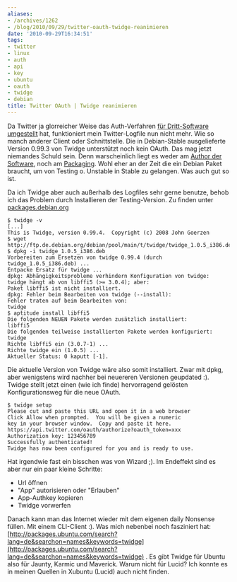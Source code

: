 ```yaml
---
aliases:
- /archives/1262
- /blog/2010/09/29/twitter-oauth-twidge-reanimieren
date: '2010-09-29T16:34:51'
tags:
- twitter
- linux
- auth
- api
- key
- ubuntu
- oauth
- twidge
- debian
title: Twitter OAuth | Twidge reanimieren
---
```


Da Twitter ja glorreicher Weise das Auth-Verfahren [für Dritt-Software
umgestellt](http://disfunctions.de/tutorials/twitter-oauth-gwibber-upgraden/)
hat, funktioniert mein Twitter-Logfile nun nicht mehr. Wie so manch anderer
Client oder Schnittstelle. Die in Debian-Stable ausgelieferte Version
0.99.3 von Twidge unterstützt noch kein OAuth. Das mag jetzt niemandes
Schuld sein. Denn warscheinlich liegt es weder am [Author der
Software](http://github.com/jgoerzen/twidge), noch am
[Packaging](http://packages.debian.org/squeeze/twidge). Wohl eher an der
Zeit die ein Debian Paket braucht, um von Testing o. Unstable in Stable zu
gelangen. Was auch gut so ist.

Da ich Twidge aber auch außerhalb des Logfiles sehr gerne benutze, behob
ich das Problem durch Installieren der Testing-Version. Zu finden unter
[packages.debian.org](http://packages.debian.org/squeeze/twidge)

```
$ twidge -v
[...]
This is Twidge, version 0.99.4.  Copyright (c) 2008 John Goerzen
$ wget http://ftp.de.debian.org/debian/pool/main/t/twidge/twidge_1.0.5_i386.deb
$ dpkg -i twidge_1.0.5_i386.deb
Vorbereiten zum Ersetzen von twidge 0.99.4 (durch twidge_1.0.5_i386.deb) ...
Entpacke Ersatz für twidge ...
dpkg: Abhängigkeitsprobleme verhindern Konfiguration von twidge:
twidge hängt ab von libffi5 (>= 3.0.4); aber:
Paket libffi5 ist nicht installiert.
dpkg: Fehler beim Bearbeiten von twidge (--install):
Fehler traten auf beim Bearbeiten von:
twidge
$ aptitude install libffi5
Die folgenden NEUEN Pakete werden zusätzlich installiert:
libffi5
Die folgenden teilweise installierten Pakete werden konfiguriert:
twidge
Richte libffi5 ein (3.0.7-1) ...
Richte twidge ein (1.0.5) ...
Aktueller Status: 0 kaputt [-1].
```

Die aktuelle Version von Twidge wäre also somit installiert. Zwar mit dpkg,
aber wenigstens wird nachher bei neuereren Versionen geupdated :). Twidge
stellt jetzt einen (wie ich finde) hervorragend gelösten Konfigurationsweg
für die neue OAuth.

```
$ twidge setup
Please cut and paste this URL and open it in a web browser
Click Allow when prompted.  You will be given a numeric
key in your browser window.  Copy and paste it here.
https://api.twitter.com/oauth/authorize?oauth_token=xxx
Authorization key: 123456789
Successfully authenticated!
Twidge has now been configured for you and is ready to use.
```

Hat irgendwie fast ein bisschen was von Wizard ;). Im Endeffekt sind es aber
nur ein paar kleine Schritte:

* Url öffnen
* "App" autorisieren oder "Erlauben"
* App-Authkey kopieren
* Twidge vorwerfen

Danach kann man das Internet wieder mit dem eigenen daily Nonsense füllen.
Mit einem CLI-Client :). Was mich nebenbei noch fasziniert hat:
[http://packages.ubuntu.com/search?lang=de&searchon=names&keywords=twidge](http://packages.ubuntu.com/search?lang=de&searchon=names&keywords=twidge)
. Es gibt Twidge für Ubuntu also für Jaunty, Karmic und Maverick. Warum
nicht für Lucid? Ich konnte es in meinen Quellen in Xubuntu (Lucid) auch
nicht finden.
